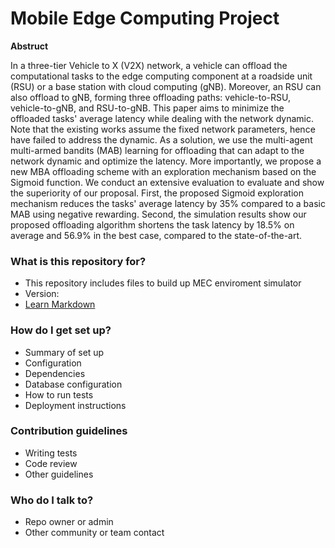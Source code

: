 # Mobile Edge Computing Project #
**Abstruct**

In a three-tier Vehicle to X (V2X) network, a vehicle can offload the computational tasks to the edge computing component at a roadside unit (RSU) or a base station with cloud computing (gNB). Moreover, an RSU can also offload to gNB, forming three offloading paths: vehicle-to-RSU, vehicle-to-gNB, and RSU-to-gNB. This paper aims to minimize the offloaded tasks' average latency while dealing with the network dynamic. Note that the existing works assume the fixed network parameters, hence have failed to address the dynamic.  As a solution, we use the multi-agent multi-armed bandits (MAB) learning for offloading that can adapt to the network dynamic and optimize the latency. More importantly, we propose a new MBA offloading scheme with an exploration mechanism based on the Sigmoid function. We conduct an extensive evaluation to evaluate and show the superiority of our proposal. First, the proposed Sigmoid exploration mechanism reduces the tasks' average latency by 35\% compared to a basic MAB using negative rewarding. Second, the simulation results show our proposed offloading algorithm shortens the task latency by 18.5\% on average and 56.9\% in the best case, compared to the state-of-the-art. 

### What is this repository for? ###

* This repository includes files to build up MEC enviroment simulator
* Version: 
* [Learn Markdown](https://bitbucket.org/tutorials/markdowndemo)

### How do I get set up? ###

* Summary of set up
* Configuration
* Dependencies
* Database configuration
* How to run tests
* Deployment instructions

### Contribution guidelines ###

* Writing tests
* Code review
* Other guidelines

### Who do I talk to? ###

* Repo owner or admin
* Other community or team contact
